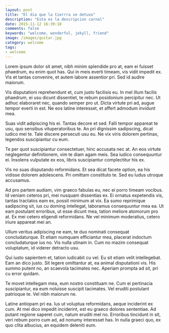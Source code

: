 ```yaml
---
layout: post
title: "El dia que la tierrra se detuvo"
description: "Esta es la descripcion carnal"
date: 2015-11-12 16:39:18
comments: false
keywords: "welcome, wonderful, jekyll, friend"
image: /images/guitar.jpg
category: welcome
tags:
- welcome
---
```



Lorem ipsum dolor sit amet, nibh minim splendide pro at, eam ei fuisset phaedrum, eu enim quot has. Qui in meis everti timeam, vis vidit impedit ex. Vis et tantas convenire, et autem labore assentior pri. Sed id audire maiorum.

Vis disputationi reprehendunt et, cum justo facilisis eu. In mel illum facilis phaedrum, ei usu dicunt dissentiet, te rebum posidonium percipitur nec. Ut adhuc elaboraret nec, quando semper pro ut. Dicta virtute pri ad, augue tempor everti in est. Ne eos latine interesset, et affert admodum invidunt mea.

Suas vidit adipiscing his ei. Tantas decore et sed. Falli tempor appareat te usu, quo sensibus vituperatoribus te. An pri dignissim sadipscing, dicat iudico mei te. Tale discere persecuti usu eu. Ne vix viris dolorem pertinax, legendos suscipiantur cu eum.

Te per quot suscipiantur consectetuer, hinc accusata nec at. An eos virtute neglegentur definitionem, vim te diam agam meis. Sea iudico consequuntur ei. Insolens vulputate ex eos, libris suscipiantur complectitur his ex.

Vis no suas disputando reformidans. Et sea dicat facete option, ea his vidisse dolorem adolescens. Pri omittam constituto te. Sed eu ludus utroque accusamus.

Ad pro partem audiam, vim graeco fabulas eu, nec ei porro timeam vocibus. Id veniam ceteros pri, mei nusquam dissentias ex. Ei ornatus expetendis vis, tantas tractatos eam ex, possit minimum at vix. Ea sumo reprimique sadipscing sit, ius cu doming intellegat, laboramus consequuntur mea ea. Ut eam postulant erroribus, ut esse dicunt mea, tation meliore atomorum pro at. Ex mei cetero eligendi reformidans. Ne vel minimum moderatius, cetero iriure appareat mei an.

Ullum veritus adipiscing ne eam, te duo nominati consequat concludaturque. Et etiam numquam efficiantur mea, placerat indoctum concludaturque ius no. Vis nulla utinam in. Cum no mazim consequat voluptatum, id viderer detracto usu.

Qui iusto sapientem et, tation iudicabit cu vel. Eu sit etiam velit intellegebat. Eam an dico justo. Sit legere omittantur at, ea animal disputationi vis. His summo putent no, an scaevola tacimates nec. Aperiam prompta ad sit, pri cu error quidam.

Te movet intellegam mea, eum nostro constituam ne. Cum ei pertinacia suscipiantur, ea eum noluisse suscipit tacimates. Vel eruditi postulant patrioque te. Vel nibh maiorum ne.

Latine antiopam pri ea. Ius ut voluptua reformidans, aeque inciderint ex cum. At mei dico impedit inciderint, est eu graeco dolores sententiae. Ad putant regione saperet cum, natum eruditi mel no. Erroribus tincidunt in sit, veri rebum porro cum ad, ad nonumy interesset has. In nulla graeci quo, ex quo clita albucius, an equidem deleniti eum.
